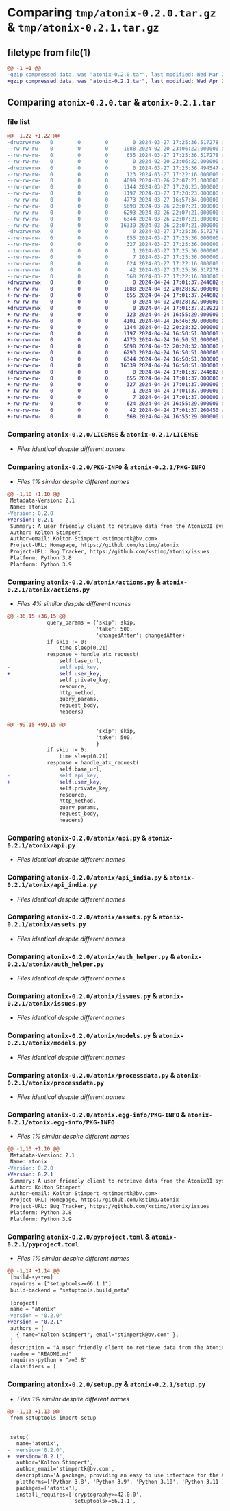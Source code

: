 # Comparing `tmp/atonix-0.2.0.tar.gz` & `tmp/atonix-0.2.1.tar.gz`

## filetype from file(1)

```diff
@@ -1 +1 @@
-gzip compressed data, was "atonix-0.2.0.tar", last modified: Wed Mar 27 17:25:36 2024, max compression
+gzip compressed data, was "atonix-0.2.1.tar", last modified: Wed Apr 24 17:01:37 2024, max compression
```

## Comparing `atonix-0.2.0.tar` & `atonix-0.2.1.tar`

### file list

```diff
@@ -1,22 +1,22 @@
-drwxrwxrwx   0        0        0        0 2024-03-27 17:25:36.517278 atonix-0.2.0/
--rw-rw-rw-   0        0        0     1088 2024-02-20 23:06:22.000000 atonix-0.2.0/LICENSE
--rw-rw-rw-   0        0        0      655 2024-03-27 17:25:36.517278 atonix-0.2.0/PKG-INFO
--rw-rw-rw-   0        0        0        0 2024-02-20 23:06:22.000000 atonix-0.2.0/README.md
-drwxrwxrwx   0        0        0        0 2024-03-27 17:25:36.494547 atonix-0.2.0/atonix/
--rw-rw-rw-   0        0        0      123 2024-03-27 17:22:16.000000 atonix-0.2.0/atonix/__init__.py
--rw-rw-rw-   0        0        0     4099 2024-03-26 22:07:21.000000 atonix-0.2.0/atonix/actions.py
--rw-rw-rw-   0        0        0     1144 2024-03-27 17:20:23.000000 atonix-0.2.0/atonix/api.py
--rw-rw-rw-   0        0        0     1197 2024-03-27 17:20:23.000000 atonix-0.2.0/atonix/api_india.py
--rw-rw-rw-   0        0        0     4773 2024-03-27 16:57:34.000000 atonix-0.2.0/atonix/assets.py
--rw-rw-rw-   0        0        0     5698 2024-03-26 22:07:21.000000 atonix-0.2.0/atonix/auth_helper.py
--rw-rw-rw-   0        0        0     6293 2024-03-26 22:07:21.000000 atonix-0.2.0/atonix/issues.py
--rw-rw-rw-   0        0        0     6344 2024-03-26 22:07:21.000000 atonix-0.2.0/atonix/models.py
--rw-rw-rw-   0        0        0    16339 2024-03-26 22:07:21.000000 atonix-0.2.0/atonix/processdata.py
-drwxrwxrwx   0        0        0        0 2024-03-27 17:25:36.517278 atonix-0.2.0/atonix.egg-info/
--rw-rw-rw-   0        0        0      655 2024-03-27 17:25:36.000000 atonix-0.2.0/atonix.egg-info/PKG-INFO
--rw-rw-rw-   0        0        0      327 2024-03-27 17:25:36.000000 atonix-0.2.0/atonix.egg-info/SOURCES.txt
--rw-rw-rw-   0        0        0        1 2024-03-27 17:25:36.000000 atonix-0.2.0/atonix.egg-info/dependency_links.txt
--rw-rw-rw-   0        0        0        7 2024-03-27 17:25:36.000000 atonix-0.2.0/atonix.egg-info/top_level.txt
--rw-rw-rw-   0        0        0      624 2024-03-27 17:22:16.000000 atonix-0.2.0/pyproject.toml
--rw-rw-rw-   0        0        0       42 2024-03-27 17:25:36.517278 atonix-0.2.0/setup.cfg
--rw-rw-rw-   0        0        0      568 2024-03-27 17:22:16.000000 atonix-0.2.0/setup.py
+drwxrwxrwx   0        0        0        0 2024-04-24 17:01:37.244682 atonix-0.2.1/
+-rw-rw-rw-   0        0        0     1088 2024-04-02 20:28:32.000000 atonix-0.2.1/LICENSE
+-rw-rw-rw-   0        0        0      655 2024-04-24 17:01:37.244682 atonix-0.2.1/PKG-INFO
+-rw-rw-rw-   0        0        0        0 2024-04-02 20:28:32.000000 atonix-0.2.1/README.md
+drwxrwxrwx   0        0        0        0 2024-04-24 17:01:37.218922 atonix-0.2.1/atonix/
+-rw-rw-rw-   0        0        0      123 2024-04-24 16:55:29.000000 atonix-0.2.1/atonix/__init__.py
+-rw-rw-rw-   0        0        0     4101 2024-04-24 16:46:39.000000 atonix-0.2.1/atonix/actions.py
+-rw-rw-rw-   0        0        0     1144 2024-04-02 20:28:32.000000 atonix-0.2.1/atonix/api.py
+-rw-rw-rw-   0        0        0     1197 2024-04-24 16:50:51.000000 atonix-0.2.1/atonix/api_india.py
+-rw-rw-rw-   0        0        0     4773 2024-04-24 16:50:51.000000 atonix-0.2.1/atonix/assets.py
+-rw-rw-rw-   0        0        0     5698 2024-04-02 20:28:32.000000 atonix-0.2.1/atonix/auth_helper.py
+-rw-rw-rw-   0        0        0     6293 2024-04-24 16:50:51.000000 atonix-0.2.1/atonix/issues.py
+-rw-rw-rw-   0        0        0     6344 2024-04-24 16:50:51.000000 atonix-0.2.1/atonix/models.py
+-rw-rw-rw-   0        0        0    16339 2024-04-24 16:50:51.000000 atonix-0.2.1/atonix/processdata.py
+drwxrwxrwx   0        0        0        0 2024-04-24 17:01:37.244682 atonix-0.2.1/atonix.egg-info/
+-rw-rw-rw-   0        0        0      655 2024-04-24 17:01:37.000000 atonix-0.2.1/atonix.egg-info/PKG-INFO
+-rw-rw-rw-   0        0        0      327 2024-04-24 17:01:37.000000 atonix-0.2.1/atonix.egg-info/SOURCES.txt
+-rw-rw-rw-   0        0        0        1 2024-04-24 17:01:37.000000 atonix-0.2.1/atonix.egg-info/dependency_links.txt
+-rw-rw-rw-   0        0        0        7 2024-04-24 17:01:37.000000 atonix-0.2.1/atonix.egg-info/top_level.txt
+-rw-rw-rw-   0        0        0      624 2024-04-24 16:55:29.000000 atonix-0.2.1/pyproject.toml
+-rw-rw-rw-   0        0        0       42 2024-04-24 17:01:37.260450 atonix-0.2.1/setup.cfg
+-rw-rw-rw-   0        0        0      568 2024-04-24 16:55:29.000000 atonix-0.2.1/setup.py
```

### Comparing `atonix-0.2.0/LICENSE` & `atonix-0.2.1/LICENSE`

 * *Files identical despite different names*

### Comparing `atonix-0.2.0/PKG-INFO` & `atonix-0.2.1/PKG-INFO`

 * *Files 1% similar despite different names*

```diff
@@ -1,10 +1,10 @@
 Metadata-Version: 2.1
 Name: atonix
-Version: 0.2.0
+Version: 0.2.1
 Summary: A user friendly client to retrieve data from the AtonixOI system.
 Author: Kolton Stimpert
 Author-email: Kolton Stimpert <stimpertk@bv.com>
 Project-URL: Homepage, https://github.com/kstimp/atonix
 Project-URL: Bug Tracker, https://github.com/kstimp/atonix/issues
 Platform: Python 3.8
 Platform: Python 3.9
```

### Comparing `atonix-0.2.0/atonix/actions.py` & `atonix-0.2.1/atonix/actions.py`

 * *Files 4% similar despite different names*

```diff
@@ -36,15 +36,15 @@
             query_params = {'skip': skip,
                             'take': 500,
                             'changedAfter': changedAfter}
             if skip != 0:
                 time.sleep(0.21)
             response = handle_atx_request(
                 self.base_url,
-                self.api_key,
+                self.user_key,
                 self.private_key,
                 resource,
                 http_method,
                 query_params,
                 request_body,
                 headers)
 
@@ -99,15 +99,15 @@
                             'skip': skip,
                             'take': 500,
                             }
             if skip != 0:
                 time.sleep(0.21)
             response = handle_atx_request(
                 self.base_url,
-                self.api_key,
+                self.user_key,
                 self.private_key,
                 resource,
                 http_method,
                 query_params,
                 request_body,
                 headers)
```

### Comparing `atonix-0.2.0/atonix/api.py` & `atonix-0.2.1/atonix/api.py`

 * *Files identical despite different names*

### Comparing `atonix-0.2.0/atonix/api_india.py` & `atonix-0.2.1/atonix/api_india.py`

 * *Files identical despite different names*

### Comparing `atonix-0.2.0/atonix/assets.py` & `atonix-0.2.1/atonix/assets.py`

 * *Files identical despite different names*

### Comparing `atonix-0.2.0/atonix/auth_helper.py` & `atonix-0.2.1/atonix/auth_helper.py`

 * *Files identical despite different names*

### Comparing `atonix-0.2.0/atonix/issues.py` & `atonix-0.2.1/atonix/issues.py`

 * *Files identical despite different names*

### Comparing `atonix-0.2.0/atonix/models.py` & `atonix-0.2.1/atonix/models.py`

 * *Files identical despite different names*

### Comparing `atonix-0.2.0/atonix/processdata.py` & `atonix-0.2.1/atonix/processdata.py`

 * *Files identical despite different names*

### Comparing `atonix-0.2.0/atonix.egg-info/PKG-INFO` & `atonix-0.2.1/atonix.egg-info/PKG-INFO`

 * *Files 1% similar despite different names*

```diff
@@ -1,10 +1,10 @@
 Metadata-Version: 2.1
 Name: atonix
-Version: 0.2.0
+Version: 0.2.1
 Summary: A user friendly client to retrieve data from the AtonixOI system.
 Author: Kolton Stimpert
 Author-email: Kolton Stimpert <stimpertk@bv.com>
 Project-URL: Homepage, https://github.com/kstimp/atonix
 Project-URL: Bug Tracker, https://github.com/kstimp/atonix/issues
 Platform: Python 3.8
 Platform: Python 3.9
```

### Comparing `atonix-0.2.0/pyproject.toml` & `atonix-0.2.1/pyproject.toml`

 * *Files 1% similar despite different names*

```diff
@@ -1,14 +1,14 @@
 [build-system]
 requires = ["setuptools>=66.1.1"]
 build-backend = "setuptools.build_meta"
 
 [project]
 name = "atonix"
-version = "0.2.0"
+version = "0.2.1"
 authors = [
   { name="Kolton Stimpert", email="stimpertk@bv.com" },
 ]
 description = "A user friendly client to retrieve data from the AtonixOI system."
 readme = "README.md"
 requires-python = ">=3.8"
 classifiers = [
```

### Comparing `atonix-0.2.0/setup.py` & `atonix-0.2.1/setup.py`

 * *Files 1% similar despite different names*

```diff
@@ -1,13 +1,13 @@
 from setuptools import setup
 
 
 setup(
   name='atonix',
-  version='0.2.0',
+  version='0.2.1',
   author='Kolton Stimpert',
   author_email='stimpertk@bv.com',
   description='A package, providing an easy to use interface for the AtonixOI web APIs.',
   platforms=['Python 3.8', 'Python 3.9', 'Python 3.10', 'Python 3.11'],
   packages=['atonix'],
   install_requires=['cryptography>=42.0.0',
                     'setuptools>=66.1.1',
```

